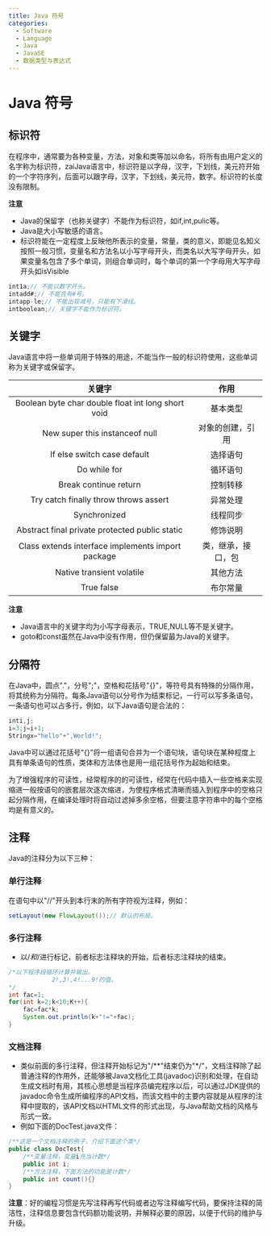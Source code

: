 ```yaml
---
title: Java 符号
categories:
  - Software
  - Language
  - Java
  - JavaSE
  - 数据类型与表达式
---
```

# Java 符号

## 标识符

在程序中，通常要为各种变量，方法，对象和类等加以命名，将所有由用户定义的名字称为标识符，zaiJava语言中，标识符是以字母，汉字，下划线，美元符开始的一个字符序列，后面可以跟字母，汉字，下划线，美元符，数字。标识符的长度没有限制。

**注意**

- Java的保留字（也称关键字）不能作为标识符，如if,int,pulic等。
- Java是大小写敏感的语言。
- 标识符能在一定程度上反映他所表示的变量，常量，类的意义，即能见名知义按照一般习惯，变量名和方法名以小写字母开头，而类名以大写字母开头，如果变量名包含了多个单词，则组合单词时，每个单词的第一个字母用大写字母开头如isVisible

```java
int1a;// 不能以数字开头。
intadd#;// 不能含有#号。
intapp-le;// 不能出现减号，只能有下滑线。
intboolean;// 关键字不能作为标识符。
```

## 关键字

Java语言中将一些单词用于特殊的用途，不能当作一般的标识符使用，这些单词称为关键字或保留字。

关键字|作用
:---:|:---:
Boolean byte char double float int long short void	|基本类型
New super this instanceof null|	对象的创建，引用
If else switch case default |	选择语句
Do while for | 循环语句
Break continue return|	控制转移
Try catch finally throw throws assert|	异常处理
Synchronized |	线程同步
Abstract final private protected public static| 	修饰说明
Class extends interface implements import package	|类，继承，接口，包
Native transient volatile |	其他方法
True false	|布尔常量
**注意**

- Java语言中的关键字均为小写字母表示，TRUE,NULL等不是关键字。
- goto和const虽然在Java中没有作用，但仍保留最为Java的关键字。

## 分隔符

在Java中，圆点"."，分号";"，空格和花括号"{}"，等符号具有特殊的分隔作用，将其统称为分隔符。每条Java语句以分号作为结束标记，一行可以写多条语句，一条语句也可以占多行，例如，以下Java语句是合法的：
```java
inti,j;
i=3;j=i+1;
Stringx="hello"+",World!";
```
Java中可以通过花括号"{}"将一组语句合并为一个语句块，语句块在某种程度上具有单条语句的性质，类体和方法体也是用一组花括号作为起始和结束。

为了增强程序的可读性，经常程序的的可读性，经常在代码中插入一些空格来实现缩进一般按语句的嵌套层次逐次缩进，为使程序格式清晰而插入到程序中的空格只起分隔作用，在编译处理时将自动过滤掉多余空格，但要注意字符串中的每个空格均是有意义的。

## 注释

Java的注释分为以下三种：
### 单行注释

在语句中以"//"开头到本行末的所有字符视为注释，例如：

```java
setLayout(new FlowLayout());// 默认的布局。
```

### 多行注释

- 以/*和*/进行标记，前者标志注释块的开始，后者标志注释块的结束。

```java
/*以下程序段循环计算并输出。
			2!,3!,4!...9!的值。
*/
int fac=1;
for(int k=2;k<10;K++){
	fac=fac*k;
	System.out.println(k+"!="+fac);
}
```

### 文档注释

- 类似前面的多行注释，但注释开始标记为"/**"结束仍为"\*/"，文档注释除了起普通注释的作用外，还能够被Java文档化工具(javadoc)识别和处理，在自动生成文档时有用，其核心思想是当程序员编完程序以后，可以通过JDK提供的javadoc命令生成所编程序的API文档，而该文档中的主要内容就是从程序的注释中提取的，该API文档以HTML文件的形式出现，与Java帮助文档的风格与形式一致。
- 例如下面的DocTest.java文件：

```java
/**这是一个文档注释的例子，介绍下面这个类*/
public class DocTest{
	/**变量注释，变量i充当计数*/
	public int i;
	/**方法注释，下面方法的功能是计数*/
	public int count(){}
}
```

**注意**：好的编程习惯是先写注释再写代码或者边写注释编写代码，要保持注释的简洁性，注释信息要包含代码额功能说明，并解释必要的原因，以便于代码的维护与升级。